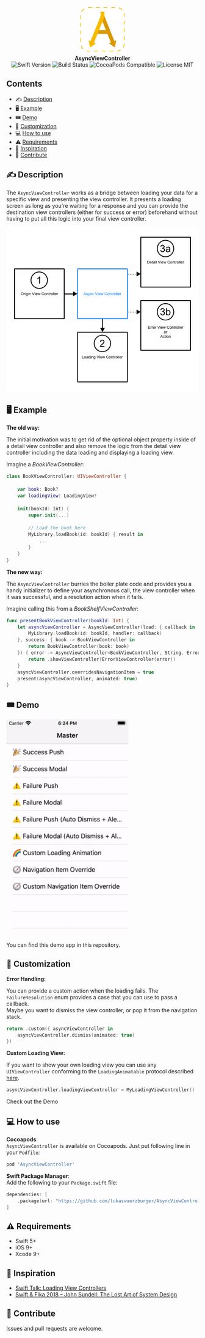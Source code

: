 <p align="center">
    <img src="https://raw.githubusercontent.com/lukaswuerzburger/AsyncViewController/develop/readme-images/async.png" alt="Flow Diagram" title="Flow Diagram" width="128"  height="128"/><br/>
    <b>AsyncViewController</b><br/>
    <img src="https://img.shields.io/badge/Swift-5-orange" alt="Swift Version" title="Swift Version"/>
    <img src="https://travis-ci.org/lukaswuerzburger/AsyncViewController.svg?branch=develop" alt="Build Status" title="Build Status"/>
    <img src="https://img.shields.io/cocoapods/v/AsyncViewController.svg?style=flat-square" alt="CocoaPods Compatible" title="CocoaPods Compatible"/>
    <img src="https://img.shields.io/badge/license-MIT-blue.svg?style=flat-square" alt="License MIT" title="License MIT"/>

</p>


## Contents

- ✍️ [Description](#%EF%B8%8F-description)
- 🖥 [Example](#-example)
- 🎟 [Demo](#-demo)
- 🔨 [Customization](#-customization)
- 💻 [How to use](#-how-to-use)
- ⚠️ [Requirements](#%EF%B8%8F-requirements)
- 💆 [Inspiration](#-inspiration)
- 💪 [Contribute](#-contribute)

## ✍️ Description

The `AsyncViewController` works as a bridge between loading your data for a specific view and presenting the view controller. It presents a loading screen as long as you're waiting for a response and you can provide the destination view controllers (either for success or error) beforehand without having to put all this logic into your final view controller.

<img src="https://raw.githubusercontent.com/lukaswuerzburger/AsyncViewController/develop/readme-images/flow-diagram.png" alt="Flow Diagram" title="Flow Diagram"/>

## 🖥 Example

**The old way:**

The initial motivation was to get rid of the optional object property inside of a detail view controller and also remove the logic from the detail view controller including the data loading and displaying a loading view. 

Imagine a *BookViewController*:
```swift
class BookViewController: UIViewController {

    var book: Book?
    var loadingView: LoadingView?
    
    init(bookId: Int) {
        super.init(...)
        
        // Load the book here
        MyLibrary.loadBook(id: bookId) { result in
            ...
        }
    }
}
```

**The new way:**

The `AsyncViewController` burries the boiler plate code and provides you a handy initializer to define your asynchronous call, the view controller when it was successful, and a resolution action when it fails.

Imagine calling this from a *BookShelfViewController*:
```swift
func presentBookViewController(bookId: Int) {
    let asyncViewController = AsyncViewController(load: { callback in
        MyLibrary.loadBook(id: bookId, handler: callback)
    }, success: { book -> BookViewController in
        return BookViewController(book: book)
    }) { error -> AsyncViewController<BookViewController, String, Error>.FailureResolution in
        return .showViewController(ErrorViewController(error))
    }
    asyncViewController.overridesNavigationItem = true
    present(asyncViewController, animated: true)
}
```

## 🎟 Demo

<img src="https://raw.githubusercontent.com/lukaswuerzburger/AsyncViewController/develop/readme-images/async-view-controller-demo.gif" alt="Async View Controller Demo" title="Async View Controller Demo" width="320"/>

You can find this demo app in this repository.

## 🔨 Customization

**Error Handling:**

You can provide a custom action when the loading fails. The `FailureResolution` enum provides a case that you can use to pass a callback.  
Maybe you want to dismiss the view controller, or pop it from the navigation stack. 

```swift
return .custom({ asyncViewController in
    asyncViewController.dismiss(animated: true)
})
```

**Custom Loading View:**

If you want to show your own loading view you can use any `UIViewController` conforming to the `LoadingAnimatable` protocol described [here](AsyncViewController/Sources/LoadingAnimatable.swift).

```swift
asyncViewController.loadingViewController = MyLoadingViewController()
```

Check out the Demo 

## 💻 How to use

**Cocoapods**:  
`AsyncViewController` is available on Cocoapods. Just put following line in your `Podfile`:
```ruby
pod 'AsyncViewController'
```

**Swift Package Manager**:  
Add the following to your `Package.swift` file:
```swift
dependencies: [
    .package(url: "https://github.com/lukaswuerzburger/AsyncViewController.git", from: "2.0.0")
]
```

## ⚠️ Requirements

- Swift 5+
- iOS 9+
- Xcode 9+

## 💆 Inspiration

- [Swift Talk: Loading View Controllers](http://talk.objc.io/episodes/S01E3-loading-view-controllers)
- [Swift & Fika 2018 – John Sundell: The Lost Art of System Design](https://www.youtube.com/watch?v=ujOc3a7Hav0)

## 💪 Contribute

Issues and pull requests are welcome.

